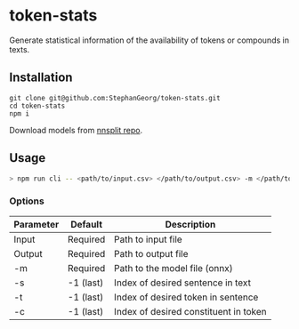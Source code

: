 # token-stats

Generate statistical information of the availability of tokens or compounds in texts.

## Installation

```
git clone git@github.com:StephanGeorg/token-stats.git
cd token-stats
npm i
```
Download models from [nnsplit repo](https://github.com/bminixhofer/nnsplit/tree/main/models).

## Usage

```bash
> npm run cli -- <path/to/input.csv> </path/to/output.csv> -m </path/to/model.onnx> [-s] [-t] [-c]
```

### Options

Parameter    | Default      | Description
------------ | ------------ | -------------
Input        | Required     | Path to input file
Output       | Required     | Path to output file
-m           | Required     | Path to the model file (onnx) 
-s           | -1 (last)    | Index of desired sentence in text
-t           | -1 (last)    | Index of desired token in sentence
-c           | -1 (last)    | Index of desired constituent in token